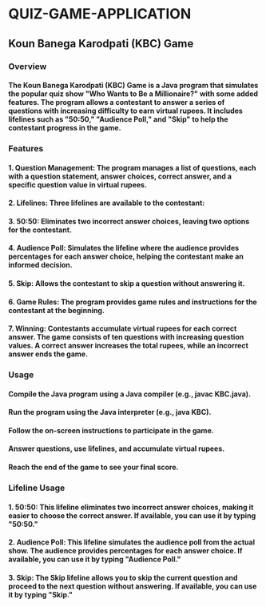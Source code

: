 # QUIZ-GAME-APPLICATION
## Koun Banega Karodpati (KBC) Game
### Overview
#### The Koun Banega Karodpati (KBC) Game is a Java program that simulates the popular quiz show "Who Wants to Be a Millionaire?" with some added features. The program allows a contestant to answer a series of questions with increasing difficulty to earn virtual rupees. It includes lifelines such as "50:50," "Audience Poll," and "Skip" to help the contestant progress in the game.

### Features
#### 1. Question Management: The program manages a list of questions, each with a question statement, answer choices, correct answer, and a specific question value in virtual rupees.
#### 2. Lifelines: Three lifelines are available to the contestant:
#### 3. 50:50: Eliminates two incorrect answer choices, leaving two options for the contestant.
#### 4. Audience Poll: Simulates the lifeline where the audience provides percentages for each answer choice, helping the contestant make an informed decision.
#### 5. Skip: Allows the contestant to skip a question without answering it.
#### 6. Game Rules: The program provides game rules and instructions for the contestant at the beginning.
#### 7. Winning: Contestants accumulate virtual rupees for each correct answer. The game consists of ten questions with increasing question values. A correct answer increases the total rupees, while an incorrect answer ends the game.

### Usage
#### Compile the Java program using a Java compiler (e.g., javac KBC.java).
#### Run the program using the Java interpreter (e.g., java KBC).
#### Follow the on-screen instructions to participate in the game.
#### Answer questions, use lifelines, and accumulate virtual rupees.
#### Reach the end of the game to see your final score.

### Lifeline Usage
#### 1. 50:50: This lifeline eliminates two incorrect answer choices, making it easier to choose the correct answer. If available, you can use it by typing "50:50."
#### 2. Audience Poll: This lifeline simulates the audience poll from the actual show. The audience provides percentages for each answer choice. If available, you can use it by typing "Audience Poll."
#### 3. Skip: The Skip lifeline allows you to skip the current question and proceed to the next question without answering. If available, you can use it by typing "Skip."
